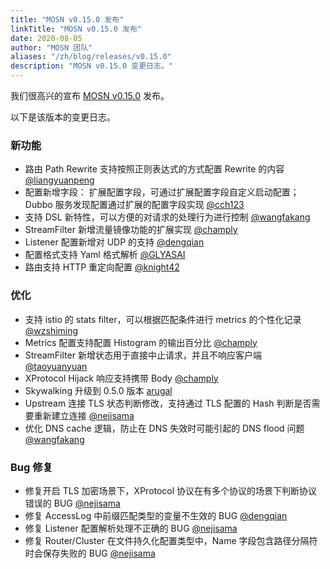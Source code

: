 ```yaml
---
title: "MOSN v0.15.0 发布"
linkTitle: "MOSN v0.15.0 发布"
date: 2020-08-05
author: "MOSN 团队"
aliases: "/zh/blog/releases/v0.15.0"
description: "MOSN v0.15.0 变更日志。"
---
```


我们很高兴的宣布 [MOSN v0.15.0](https://github.com/mosn/mosn/releases/tag/v0.15.0) 发布。

以下是该版本的变更日志。

### 新功能

+ 路由 Path Rewrite 支持按照正则表达式的方式配置 Rewrite 的内容 [@liangyuanpeng](https://github.com/liangyuanpeng)
+ 配置新增字段： 扩展配置字段，可通过扩展配置字段自定义启动配置；Dubbo 服务发现配置通过扩展的配置字段实现 [@cch123](https://github.com/cch123)
+ 支持 DSL 新特性，可以方便的对请求的处理行为进行控制 [@wangfakang](https://github.com/wangfakang)
+ StreamFilter 新增流量镜像功能的扩展实现 [@champly](https://github.com/champly)
+ Listener 配置新增对 UDP 的支持 [@dengqian](https://github.com/dengqian)
+ 配置格式支持 Yaml 格式解析 [@GLYASAI](https://github.com/GLYASAI)
+ 路由支持 HTTP 重定向配置 [@knight42](https://github.com/knight42)

### 优化

+ 支持 istio 的 stats filter，可以根据匹配条件进行 metrics 的个性化记录 [@wzshiming](https://github.com/wzshiming)
+ Metrics 配置支持配置 Histogram 的输出百分比 [@champly](https://github.com/champly)
+ StreamFilter 新增状态用于直接中止请求，并且不响应客户端 [@taoyuanyuan](https://github.com/taoyuanyuan)
+ XProtocol Hijack 响应支持携带 Body [@champly](https://github.com/champly)
+ Skywalking 升级到 0.5.0 版本 [arugal](https://github.com/arugal)
+ Upstream 连接 TLS 状态判断修改，支持通过 TLS 配置的 Hash 判断是否需要重新建立连接 [@nejisama](https://github.com/nejisama)
+ 优化 DNS cache 逻辑，防止在 DNS 失效时可能引起的 DNS flood 问题 [@wangfakang](https://github.com/wangfakang)

### Bug 修复

+ 修复开启 TLS 加密场景下，XProtocol 协议在有多个协议的场景下判断协议错误的 BUG [@nejisama](https://github.com/nejisama)
+ 修复 AccessLog 中前缀匹配类型的变量不生效的 BUG [@dengqian](https://github.com/dengqian)
+ 修复 Listener 配置解析处理不正确的 BUG [@nejisama](https://github.com/nejisama)
+ 修复 Router/Cluster 在文件持久化配置类型中，Name 字段包含路径分隔符时会保存失败的 BUG [@nejisama](https://github.com/nejisama)

